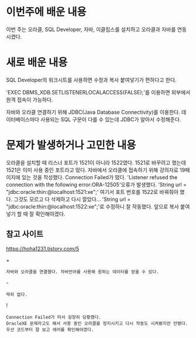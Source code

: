 # 이번주에 배운 내용
이번 주는 오라클, SQL Developer, 자바, 이클립스를 설치하고 오라클과 자바를 연동시켰다. 

# 새로 배운 내용
SQL Developer의 워크시트를 사용하면 수정과 복사 붙여넣기가 편하다고 한다.

'EXEC DBMS_XDB.SETLISTENERLOCALACCESS(FALSE);'를 이용하면 외부에서 원격 접속이 가능하다.

자바와 오라클 연결하기 위해 JDBC(Java Database Connectivity)를 이용한다.
데이터베이스마다 사용되는 SQL 구문이 다를 수 있는데 JDBC가 알아서 수정해준다.


# 문제가 발생하거나 고민한 내용
오라클을 설치할 때 리스너 포트가 1521이 아니라 1522였다. 1521로 바꾸려고 했는데 1521은 이미 사용 중인 포트라고 떴다.
자바에서 오라클에 접속하기 위해 강의자료 19페이지에 있는 것을 작성했다. Connection Failed가 떴다. 
'Listener refused the connection with the following error:ORA-12505'오류가 발생했다.
'String url = "jdbc:oracle:thin:@localhost:1521:xe";' 여기서 포트 번호를 1522로 바꿔줘야 했다. 그것도 모르고 다 삭제하고 다시 깔았다...
'String url = "jdbc:oracle:thin:@localhost:1522:xe";'로 수정하니 잘 작동했다. 앞으로 복사 붙여넣기 할 때 잘 확인해야겠다.

## 참고 사이트
https://hoha1231.tistory.com/5

\+
``` 
자바와 오라클을 연결했다. 자바언어를 사용해 원하는 데이터를 얻을 수 있다.
```
\-
```
딱히 없다. 
```
!
```
Connection Failed가 떠서 굉장히 당황했다. 
OracleXE 문제라고도 해서 사용 중인 오라클을 정지시키고 다시 작동도 시켜봤지만 안됐다.
우선 코드부터 잘 보고 에러를 확인해야겠다.
```
